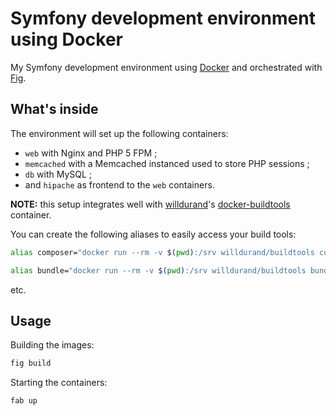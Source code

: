 Symfony development environment using Docker
============================================

My Symfony development environment using [Docker](https://www.docker.com/) and
orchestrated with [Fig](http://fig.sh/).

## What's inside

The environment will set up the following containers:
  * `web` with Nginx and PHP 5 FPM ;
  * `memcached` with a Memcached instanced used to store PHP sessions ;
  * `db` with MySQL ;
  * and `hipache` as frontend to the `web` containers.

**NOTE:** this setup integrates well with
[willdurand](https://github.com/willdurand/)'s
[docker-buildtools](https://github.com/willdurand/docker-buildtools)
container.

You can create the following aliases to easily access your build tools:

```bash
alias composer="docker run --rm -v $(pwd):/srv willdurand/buildtools composer --ansi"
```

```bash
alias bundle="docker run --rm -v $(pwd):/srv willdurand/buildtools bundle"
```

etc.

## Usage

Building the images:

```bash
fig build
```

Starting the containers:

```bash
fab up
```
